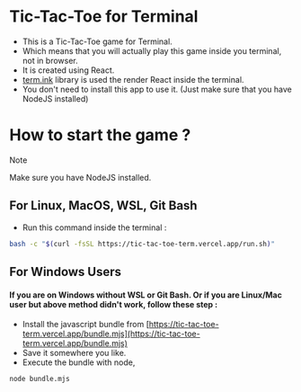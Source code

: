 # Tic-Tac-Toe for Terminal

- This is a Tic-Tac-Toe game for Terminal.
- Which means that you will actually play this game inside you terminal, not in browser.
- It is created using React.
- [term.ink](https://term.ink) library is used the render React inside the terminal.
- You don't need to install this app to use it. (Just make sure that you have NodeJS installed)

# How to start the game ?

> [!NOTE]
> Make sure you have NodeJS installed.

## For Linux, MacOS, WSL, Git Bash

- Run this command inside the terminal :

```bash
bash -c "$(curl -fsSL https://tic-tac-toe-term.vercel.app/run.sh)"
```

## For Windows Users

#### If you are on Windows without WSL or Git Bash. Or if you are Linux/Mac user but above method didn't work, follow these step :

- Install the javascript bundle from [https://tic-tac-toe-term.vercel.app/bundle.mjs](https://tic-tac-toe-term.vercel.app/bundle.mjs)
- Save it somewhere you like.
- Execute the bundle with node,

```bash
node bundle.mjs
```
